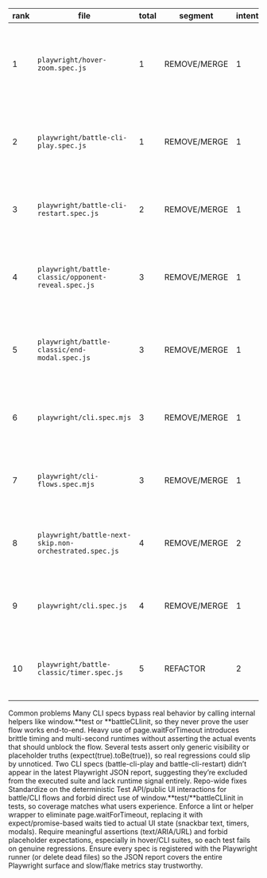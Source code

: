 | rank | file                                                   | total | segment      | intent | relevance | assertion | robustness | cost | duration(ms) | retries | quick_fix                                                                                                                                                                                                                                                                 |
| ---- | ------------------------------------------------------ | ----- | ------------ | ------ | --------- | --------- | ---------- | ---- | ------------ | ------- | ------------------------------------------------------------------------------------------------------------------------------------------------------------------------------------------------------------------------------------------------------------------------- |
| 1    | `playwright/hover-zoom.spec.js`                        | 1     | REMOVE/MERGE | 1      | 0         | 0         | 0          | 0    | 551          | 0       | Relies on `waitForTimeout` sleeps and even `expect(true).toBe(true)` fallbacks, so the zoom never has to work; wait on `data-enlarged`/size changes with semantic locators and drop the hard sleeps to assert real hover growth.\:codex-file-citation:codex-file-citation |
| 2    | `playwright/battle-cli-play.spec.js`                   | 1     | REMOVE/MERGE | 1      | 0         | 0         | 0          | 0    | –            | –       | Finish a round through the real UI or deterministic test API instead of calling `window.__test.handleRoundResolved`, then assert the scoreboard/snackbar text for that round.\:codex-file-citation                                                                        |
| 3    | `playwright/battle-cli-restart.spec.js`                | 2     | REMOVE/MERGE | 1      | 0         | 1         | 0          | 0    | –            | –       | End the match via supported user flows (or Test API) rather than `window.__test.handleMatchOver`, and verify the new match resets scores and hides the replay prompt.\:codex-file-citation                                                                                |
| 4    | `playwright/battle-classic/opponent-reveal.spec.js`    | 3     | REMOVE/MERGE | 1      | 1         | 1         | 0          | 0    | 2037         | 0       | Replace layered `waitForTimeout` delays with waits on snackbar/score state and prune overlapping scenarios so each case validates a distinct user-visible opponent reveal path.\:codex-file-citation:codex-file-citation                                                  |
| 5    | `playwright/battle-classic/end-modal.spec.js`          | 3     | REMOVE/MERGE | 1      | 1         | 1         | 0          | 0    | 1751         | 0       | Stop sleeping for seconds after match end; instead await the modal/end-game promise and assert the replay dialog content and actions rather than generic body/header visibility.\:codex-file-citation:codex-file-citation                                                 |
| 6    | `playwright/cli.spec.mjs`                              | 3     | REMOVE/MERGE | 1      | 0         | 1         | 1          | 0    | 230          | 0       | Exercise countdown/focus through public controls instead of mutating DOM or relying on `__battleCLIinit` fallbacks so regressions surface through user behavior.\:codex-file-citation                                                                                     |
| 7    | `playwright/cli-flows.spec.mjs`                        | 3     | REMOVE/MERGE | 1      | 0         | 1         | 1          | 0    | 226          | 0       | Expand keyboard flow checks to expect concrete UI effects (help text, quit modal, verbose output) instead of merely verifying `#cli-root` stays visible after each key press.\:codex-file-citation                                                                        |
| 8    | `playwright/battle-next-skip.non-orchestrated.spec.js` | 4     | REMOVE/MERGE | 2      | 0         | 1         | 1          | 0    | 662          | 0       | Recreate cooldown skipping through the normal orchestrated flow and public events rather than injecting event targets and enabling the Next button manually.\:codex-file-citation                                                                                         |
| 9    | `playwright/cli.spec.js`                               | 4     | REMOVE/MERGE | 1      | 0         | 1         | 2          | 0    | 573          | 0       | Drive countdown/focus with accessible UI interactions rather than invoking `window.__battleCLIinit` helpers so failures reflect user-visible regressions.\:codex-file-citation                                                                                            |
| 10   | `playwright/battle-classic/timer.spec.js`              | 5     | REFACTOR     | 2      | 1         | 1         | 0          | 1    | 449          | 0       | Swap the two `waitForTimeout` polls for expectations tied to the countdown element or test API hooks so the timer is asserted deterministically without idle delays.\:codex-file-citation                                                                                 |

Common problems
Many CLI specs bypass real behavior by calling internal helpers like window.**test or **battleCLIinit, so they never prove the user flow works end-to-end.
Heavy use of page.waitForTimeout introduces brittle timing and multi-second runtimes without asserting the actual events that should unblock the flow.
Several tests assert only generic visibility or placeholder truths (expect(true).toBe(true)), so real regressions could slip by unnoticed.
Two CLI specs (battle-cli-play and battle-cli-restart) didn’t appear in the latest Playwright JSON report, suggesting they’re excluded from the executed suite and lack runtime signal entirely.
Repo-wide fixes
Standardize on the deterministic Test API/public UI interactions for battle/CLI flows and forbid direct use of window.**test/**battleCLIinit in tests, so coverage matches what users experience.
Enforce a lint or helper wrapper to eliminate page.waitForTimeout, replacing it with expect/promise-based waits tied to actual UI state (snackbar text, timers, modals).
Require meaningful assertions (text/ARIA/URL) and forbid placeholder expectations, especially in hover/CLI suites, so each test fails on genuine regressions.
Ensure every spec is registered with the Playwright runner (or delete dead files) so the JSON report covers the entire Playwright surface and slow/flake metrics stay trustworthy.

